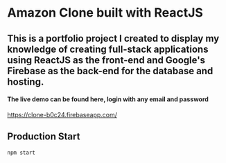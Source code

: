 # Amazon Clone built with ReactJS

## This is a portfolio project I created to display my knowledge of creating full-stack applications using ReactJS as the front-end and Google's Firebase as the back-end for the database and hosting.

#### The live demo can be found here, login with any email and password 
https://clone-b0c24.firebaseapp.com/

## Production Start

```sh
npm start
```
